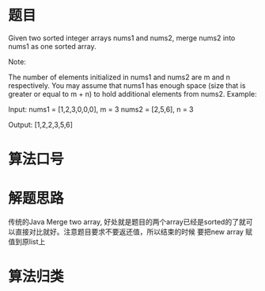 # 题目
Given two sorted integer arrays nums1 and nums2, merge nums2 into nums1 as one sorted array.

Note:

The number of elements initialized in nums1 and nums2 are m and n respectively.
You may assume that nums1 has enough space (size that is greater or equal to m + n) to hold additional elements from nums2.
Example:

Input:
nums1 = [1,2,3,0,0,0], m = 3
nums2 = [2,5,6],       n = 3

Output: [1,2,2,3,5,6]

# 算法口号


# 解题思路
传统的Java Merge two array, 好处就是题目的两个array已经是sorted的了就可以直接对比就好。注意题目要求不要返还值，所以结束的时候
要把new array 赋值到原list上

# 算法归类
<a href="../../../DataStructure.md"></a>
